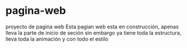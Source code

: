 # pagina-web
proyecto de pagina web
Esta pagian web esta en construcción, apenas lleva la parte de inicio de seción
sin embargo ya tiene toda la estructura, lleva toda la animación y con todo el estilo
